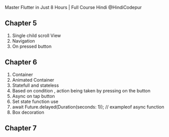 Master Flutter in Just 8 Hours | Full Course Hindi @HindiCodepur

## Chapter 5
1. Single child scroll View
2. Navigation
3. On pressed button

## Chapter 6
1. Container
2. Animated Container
3. Statefull and stateless
4. Based on condition , action being taken by pressing on the button
5. Async on tap button
6. Set state function use
7. await Future.delayed(Duration(seconds: 1)); // exampleof async function 
8. Box decoration

## Chapter 7
